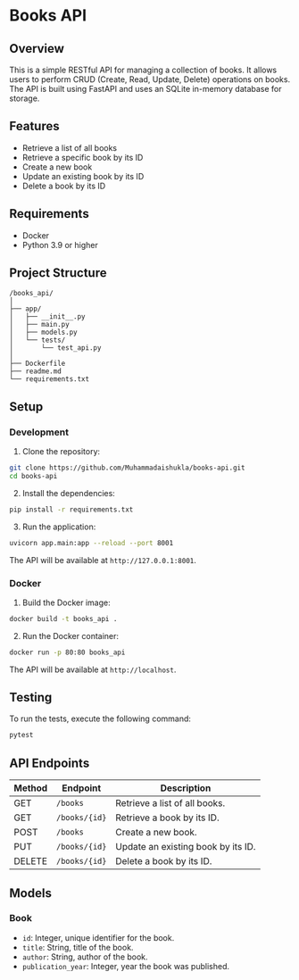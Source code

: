 # Books API

## Overview

This is a simple RESTful API for managing a collection of books. It allows users to perform CRUD (Create, Read, Update, Delete) operations on books. The API is built using FastAPI and uses an SQLite in-memory database for storage.

## Features

- Retrieve a list of all books
- Retrieve a specific book by its ID
- Create a new book
- Update an existing book by its ID
- Delete a book by its ID

## Requirements

- Docker
- Python 3.9 or higher

## Project Structure

```
/books_api/
│
├── app/
│   ├── __init__.py
│   ├── main.py
│   ├── models.py
│   └── tests/
│       └── test_api.py
│
├── Dockerfile
├── readme.md
└── requirements.txt
```

## Setup

### Development

1. Clone the repository:

```bash
git clone https://github.com/Muhammadaishukla/books-api.git
cd books-api
```

2. Install the dependencies:

```bash
pip install -r requirements.txt
```

3. Run the application:

```bash
uvicorn app.main:app --reload --port 8001
```

The API will be available at `http://127.0.0.1:8001`.

### Docker

1. Build the Docker image:

```bash
docker build -t books_api .
```

2. Run the Docker container:

```bash
docker run -p 80:80 books_api
```

The API will be available at `http://localhost`.

## Testing

To run the tests, execute the following command:

```bash
pytest
```

## API Endpoints

| Method | Endpoint         | Description                      |
|--------|------------------|----------------------------------|
| GET    | `/books`         | Retrieve a list of all books.    |
| GET    | `/books/{id}`    | Retrieve a book by its ID.       |
| POST   | `/books`         | Create a new book.               |
| PUT    | `/books/{id}`    | Update an existing book by its ID. |
| DELETE | `/books/{id}`    | Delete a book by its ID.         |

## Models

### Book

- `id`: Integer, unique identifier for the book.
- `title`: String, title of the book.
- `author`: String, author of the book.
- `publication_year`: Integer, year the book was published.

